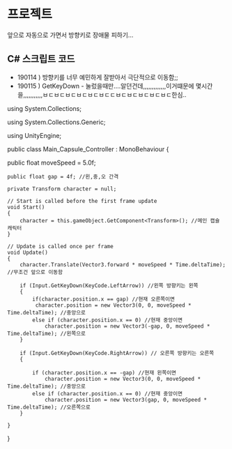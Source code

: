 # 프로젝트

앞으로 자동으로 가면서 방향키로 장애물 피하기...

## C# 스크립트 코드

 - 190114 ) 방향키를 너무 예민하게 잘받아서 극단적으로 이동함;;
 - 190115 ) GetKeyDown - 눌렀을때만....알던건데,,,,,,,,,,,,,이거떄문에 몇시간을,,,,,,,,,,,ㅂㄷㅂㄷㅂㄷㅂㄷㅂㄷㅂㄷㄷㅂㄷㅂㄷㅂㄷㅂㄷㅂㄷ한심..


using System.Collections;

using System.Collections.Generic;

using UnityEngine;


public class Main_Capsule_Controller : MonoBehaviour
{

   public float moveSpeed = 5.0f;

    public float gap = 4f; //왼,중,오 간격

    private Transform character = null;

    // Start is called before the first frame update
    void Start()
    {
        character = this.gameObject.GetComponent<Transform>(); //메인 캡슐 캐릭터
    }

    // Update is called once per frame
    void Update()
    {
        character.Translate(Vector3.forward * moveSpeed * Time.deltaTime); //무조건 앞으로 이동함

        if (Input.GetKeyDown(KeyCode.LeftArrow)) //왼쪽 방향키는 왼쪽
        { 
            if(character.position.x == gap) //현재 오른쪽이면
             character.position = new Vector3(0, 0, moveSpeed * Time.deltaTime); //중앙으로
            else if (character.position.x == 0) //현재 중앙이면
                character.position = new Vector3(-gap, 0, moveSpeed * Time.deltaTime); //왼쪽으로
        }

        if (Input.GetKeyDown(KeyCode.RightArrow)) // 오른쪽 방향키는 오른쪽
        {

            if (character.position.x == -gap) //현재 왼쪽이면
                character.position = new Vector3(0, 0, moveSpeed * Time.deltaTime); //중앙으로
            else if (character.position.x == 0) //현재 중앙이면
                character.position = new Vector3(gap, 0, moveSpeed * Time.deltaTime); //오른쪽으로
        }

    }
}
